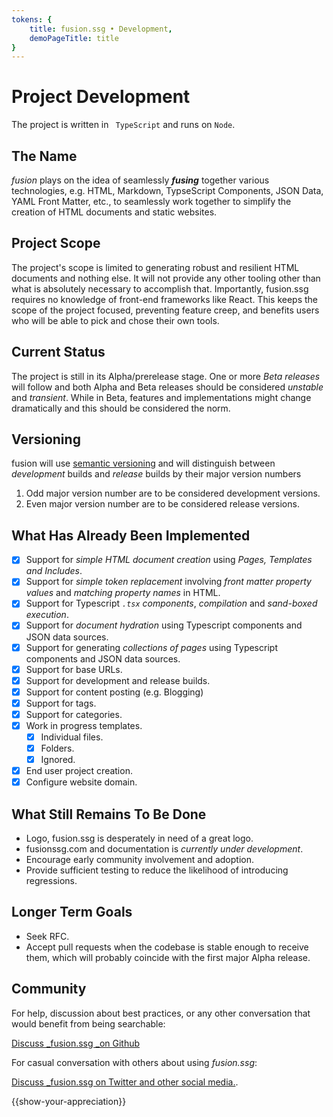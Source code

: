 ```yaml
---
tokens: {
    title: fusion.ssg • Development,
    demoPageTitle: title
}
---
```


# Project Development

The project is written in ` TypeScript` and runs on `Node`.

## The Name

_fusion_ plays on the idea of seamlessly **_fusing_** together various technologies, e.g. HTML, Markdown, TypseScript Components, JSON Data, YAML Front Matter, etc., to seamlessly work together to simplify the creation of HTML documents and static websites.

## Project Scope
The project's scope is limited to generating robust and resilient HTML documents and nothing else. It will not provide any other tooling other than what is absolutely necessary to accomplish that. Importantly, fusion.ssg requires no knowledge of front-end frameworks like React. This keeps the scope of the project focused, preventing feature creep, and benefits users who will be able to pick and chose their own tools.

## Current Status

The project is still in its Alpha/prerelease stage. One or more _Beta releases_ will follow and both Alpha and Beta releases should be considered _unstable_ and _transient_. While in Beta, features and implementations might change dramatically and this should be considered the norm.

## Versioning

fusion will use [semantic versioning](https://semver.org/) and will distinguish between _development_ builds and _release_ builds by their major version numbers
  1. Odd major version number are to be considered development versions.
  1. Even major version number are to be considered release versions.

## What Has Already Been Implemented

- [X] Support for _simple HTML document creation_ using _Pages, Templates and Includes_.
- [X] Support for _simple token replacement_ involving _front matter property values_ and _matching property names_ in HTML.
- [X] Support for Typescript _`.tsx` components_, _compilation_ and _sand-boxed execution_.
- [X]  Support for _document hydration_ using Typescript components and JSON data sources.
- [X] Support for generating _collections of pages_ using Typescript components and JSON data sources.
- [X] Support for base URLs.
- [X] Support for development and release builds.
- [X]  Support for content posting (e.g. Blogging)
  - [X] Support for tags.
  - [X] Support for categories.
- [X] Work in progress templates.
  - [X] Individual files.
  - [X] Folders.
  - [X] Ignored.
- [X] End user project creation.
- [X] Configure website domain.

## What Still Remains To Be Done

- Logo, fusion.ssg is desperately in need of a great logo.
- fusionssg.com and documentation is _currently under development_.
- Encourage early community involvement and adoption.
- Provide sufficient testing to reduce the likelihood of introducing regressions.

## Longer Term Goals

- Seek RFC.
- Accept pull requests when the codebase is stable enough to receive them, which will probably coincide with the first major Alpha release.

## Community

For help, discussion about best practices, or any other conversation that would benefit from being searchable:

[Discuss _fusion.ssg _on Github](https://github.com/4awpawz/fusion.ssg/discussions)

For casual conversation with others about using _fusion.ssg_:

[Discuss _fusion.ssg on Twitter and other social media.](https://twitter.com).

{{show-your-appreciation}}
